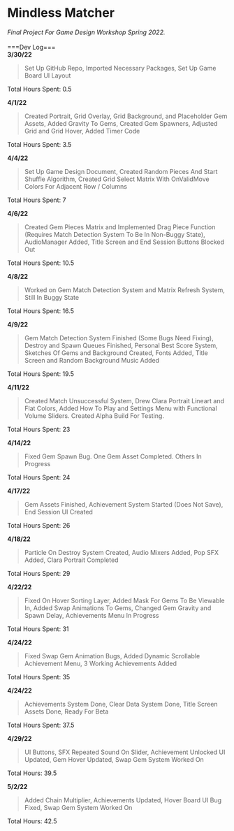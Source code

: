 # Mindless Matcher
*Final Project For Game Design Workshop Spring 2022.*
<br/><br />
===Dev Log===<br />
**3/30/22**
> Set Up GitHub Repo, Imported Necessary Packages, Set Up Game Board UI Layout

Total Hours Spent: 0.5

**4/1/22**
> Created Portrait, Grid Overlay, Grid Background, and Placeholder Gem Assets, Added Gravity To Gems, Created Gem Spawners, Adjusted Grid and Grid Hover, Added Timer Code

Total Hours Spent: 3.5

**4/4/22**
> Set Up Game Design Document, Created Random Pieces And Start Shuffle Algorithm, Created Grid Select Matrix With OnValidMove Colors For Adjacent Row / Columns

Total Hours Spent: 7

**4/6/22**
> Created Gem Pieces Matrix and Implemented Drag Piece Function (Requires Match Detection System To Be In Non-Buggy State), AudioManager Added, Title Screen and End Session Buttons Blocked Out

Total Hours Spent: 10.5

**4/8/22**
> Worked on Gem Match Detection System and Matrix Refresh System, Still In Buggy State

Total Hours Spent: 16.5

**4/9/22**
> Gem Match Detection System Finished (Some Bugs Need Fixing), Destroy and Spawn Queues Finished, Personal Best Score System, Sketches Of Gems and Background Created, Fonts Added, Title Screen and Random Background Music Added

Total Hours Spent: 19.5

**4/11/22**
> Created Match Unsuccessful System, Drew Clara Portrait Lineart and Flat Colors, Added How To Play and Settings Menu with Functional Volume Sliders. Created Alpha Build For Testing.

Total Hours Spent: 23

**4/14/22**
> Fixed Gem Spawn Bug. One Gem Asset Completed. Others In Progress

Total Hours Spent: 24

**4/17/22**
> Gem Assets Finished, Achievement System Started (Does Not Save), End Session UI Created

Total Hours Spent: 26

**4/18/22**
> Particle On Destroy System Created, Audio Mixers Added, Pop SFX Added, Clara Portrait Completed

Total Hours Spent: 29

**4/22/22**
> Fixed On Hover Sorting Layer, Added Mask For Gems To Be Viewable In, Added Swap Animations To Gems, Changed Gem Gravity and Spawn Delay, Achievements Menu In Progress

Total Hours Spent: 31

**4/24/22**
> Fixed Swap Gem Animation Bugs, Added Dynamic Scrollable Achievement Menu, 3 Working Achievements Added

Total Hours Spent: 35

**4/24/22**
> Achievements System Done, Clear Data System Done, Title Screen Assets Done, Ready For Beta

Total Hours Spent: 37.5

**4/29/22**
> UI Buttons, SFX Repeated Sound On Slider, Achievement Unlocked UI Updated, Gem Hover Updated, Swap Gem System Worked On

Total Hours: 39.5

**5/2/22**
> Added Chain Multiplier, Achievements Updated, Hover Board UI Bug Fixed, Swap Gem System Worked On

Total Hours: 42.5
